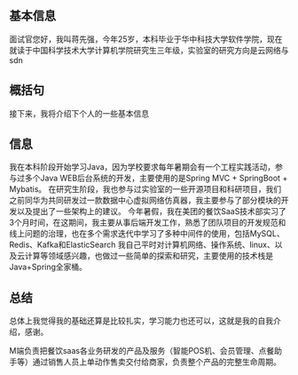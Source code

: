 ## 基本信息
面试官您好，我叫蒋先强，今年25岁，本科毕业于华中科技大学软件学院，现在就读于中国科学技术大学计算机学院研究生三年级，实验室的研究方向是云网络与sdn  
## 概括句
接下来，我将介绍下个人的一些基本信息
## 信息
我在本科阶段开始学习Java，因为学校要求每年暑期会有一个工程实践活动，参与过多个Java WEB后台系统的开发，主要使用的是Spring MVC + SpringBoot + Mybatis。
在研究生阶段，我也参与过实验室的一些开源项目和科研项目，我们之前同华为共同研发过一款数据中心虚拟网络仿真器，我主要参与了部分模块的开发以及提出了一些架构上的建议。
今年暑假，我在美团的餐饮SaaS技术部实习了3个月时间，在这期间，我主要从事后端开发工作，熟悉了团队项目的开发规范和线上问题的治理，也在多个需求迭代中学习了多种中间件的使用，包括MySQL、Redis、Kafka和ElasticSearch
我自己平时对计算机网络、操作系统、linux、以及云计算等领域感兴趣，也做过一些简单的探索和研究，主要使用的技术栈是Java+Spring全家桶。
## 总结
总体上我觉得我的基础还算是比较扎实，学习能力也还可以，这就是我的自我介绍，感谢。

M端负责把餐饮saas各业务研发的产品及服务（智能POS机、会员管理、点餐助手等）通过销售人员上单动作售卖交付给商家，负责整个产品的完整生命周期。
